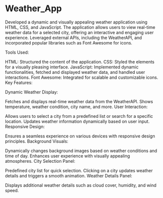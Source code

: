 # Weather_App

Developed a dynamic and visually appealing weather application using HTML, CSS, and JavaScript. The application allows users to view real-time weather data for a selected city, offering an interactive and engaging user experience. Leveraged external APIs, including the WeatherAPI, and incorporated popular libraries such as Font Awesome for icons.

Tools Used:

HTML: Structured the content of the application.
CSS: Styled the elements for a visually pleasing interface.
JavaScript: Implemented dynamic functionalities, fetched and displayed weather data, and handled user interactions.
Font Awesome: Integrated for scalable and customizable icons.
Key Features:

Dynamic Weather Display:

Fetches and displays real-time weather data from the WeatherAPI.
Shows temperature, weather condition, city name, and more.
User Interaction:

Allows users to select a city from a predefined list or search for a specific location.
Updates weather information dynamically based on user input.
Responsive Design:

Ensures a seamless experience on various devices with responsive design principles.
Background Visuals:

Dynamically changes background images based on weather conditions and time of day.
Enhances user experience with visually appealing atmospheres.
City Selection Panel:

Predefined city list for quick selection.
Clicking on a city updates weather details and triggers a smooth animation.
Weather Details Panel:

Displays additional weather details such as cloud cover, humidity, and wind speed.

